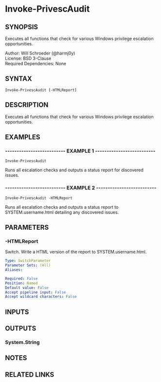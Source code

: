 # Invoke-PrivescAudit

## SYNOPSIS
Executes all functions that check for various Windows privilege escalation opportunities.

Author: Will Schroeder (@harmj0y)  
License: BSD 3-Clause  
Required Dependencies: None

## SYNTAX

```
Invoke-PrivescAudit [-HTMLReport]
```

## DESCRIPTION
Executes all functions that check for various Windows privilege escalation opportunities.

## EXAMPLES

### -------------------------- EXAMPLE 1 --------------------------
```
Invoke-PrivescAudit
```

Runs all escalation checks and outputs a status report for discovered issues.

### -------------------------- EXAMPLE 2 --------------------------
```
Invoke-PrivescAudit -HTMLReport
```

Runs all escalation checks and outputs a status report to SYSTEM.username.html
detailing any discovered issues.

## PARAMETERS

### -HTMLReport
Switch.
Write a HTML version of the report to SYSTEM.username.html.

```yaml
Type: SwitchParameter
Parameter Sets: (All)
Aliases: 

Required: False
Position: Named
Default value: False
Accept pipeline input: False
Accept wildcard characters: False
```

## INPUTS

## OUTPUTS

### System.String

## NOTES

## RELATED LINKS

